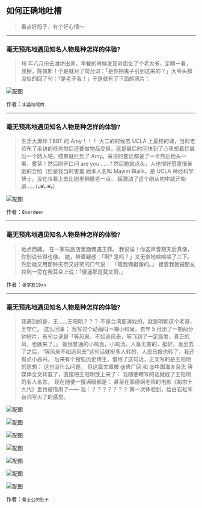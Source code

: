 ## 如何正确地吐槽

> 看点好段子，有个好心情～


 
---

### 毫无预兆地遇见知名人物是种怎样的体验?

> 16 年八月份去潍坊出差，早餐的时候发现对面坐了个老大爷，定睛一看，我擦，陈佩斯！于是就对了句台词：「是你把鬼子引到这来的？」大爷头都没抬的回了句：「是老子我！」于是就有了下面的照片：



![配图](http://pic3.zhimg.com/70/v2-93586aa04c3812959db1adce45356bce_b.jpg)


作者：`水晶咕咾肉`

---

### 毫无预兆地遇见知名人物是种怎样的体验?

> 生活大爆炸 TBBT 的 Amy！！！
> 大二的时候去 UCLA 上夏校的课，当时老师布了采访的任务然后还要做物品交换，这是最后时间快到了心里想着拦最后一个路人吧，结果就拦到了 Amy。采访的套话都说了一半然后抬头一看，雾草！然后刚开口问 are you……？然后她就点头，人也很好愿意很亲密的合照（但是我当时害羞
> 她本人名叫 Mayim Bialik，是 UCLA 神经科学博士。没化妆看上去比剧里稍微老一点。
> 超激动了这个剧从初中就开始追……(⁎⁍̴̛ᴗ⁍̴̛⁎)



![配图](http://pic2.zhimg.com/70/v2-dab30c397a60caaea29626c39fbc6061_b.jpg)


作者：`Everdeen`

---

### 毫无预兆地遇见知名人物是种怎样的体验?

> 地点西藏。
> 在一家玩品店里面偶遇王菲。
> 我说诶！你这声音跟天后真像，你别说长得也像。
> 她，带着疑惑：「啊? 是吗？」又无奈地哈哈哈了三下。
> 然后她又用那种无奈又好笑的口气说：
> 「嗯我俩挺像的。」
> 接着我就被朋友拉到一旁在我耳朵上说：「傻逼那是莫文蔚。」


作者：`张学友19xn`

---

### 毫无预兆地遇见知名人物是种怎样的体验?

> 我遇到的是，王……王阳明？？？
> 不是台湾那演戏的，就是明朝这个老哥，王守仁。
> 这么回事：
> 我写过个动画叫一禅小和尚，去年 5 月出了一期两分钟短片，有句台词是「等风来，不如追风去，等飞到了一定高度，真正的风，也就来了。」
> 就很普通的小鸡血，小鸡汤，人畜无害的，挺好。发出去了之后，“等风来不如追风去”这句话就挺多人转的，人民日报也转了，我还有点小高兴。
> 后来有个搜狐历史博主，借用了这句话，正文写的是王阳明的思想：
> 这也没什么问题，
> 但这篇文章被 @央广网 和 @中国海关杂志 等媒体全文转载了，直接把王阳明放上来了：
> 我随便瞎写的话就成了王阳明的名人名言。
> 现在随便一搜满眼都是：
> 甚至在郭德纲老师的电影《祖宗十九代》里也被借用了——
> 我：？？？？？？？
> 第一次体验到，给白岩松写台词写火了的感觉。



![配图](http://pic3.zhimg.com/70/v2-e34b265f2c52bd545605e3d6daa78456_b.jpg)



![配图](http://pic4.zhimg.com/70/v2-5232d809a39f0dd685cda1c157bc9643_b.jpg)



![配图](http://pic1.zhimg.com/70/v2-02673780dabb80f812e318704cc0f170_b.jpg)



![配图](http://pic3.zhimg.com/70/v2-95eae0f724cbe5151463c626371379ee_b.jpg)



![配图](http://pic2.zhimg.com/70/v2-df01a03a0c7232439c9c1b35c0cd722d_b.jpg)



![配图](http://pic2.zhimg.com/70/v2-12c513854e69501a7dfd46229bd73b11_b.jpg)



![配图](http://pic1.zhimg.com/70/v2-d3f217ca76c0c0ef5ad317c55f87d484_b.jpg)


作者：`桑土公的肚子`